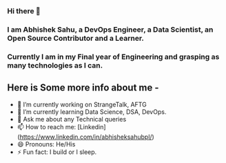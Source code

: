 ### Hi there 👋

### I am Abhishek Sahu, a DevOps Engineer, a Data Scientist, an Open Source Contributor and a Learner.
### Currently I am in my Final year of Engineering and grasping as many technologies as I can.

## Here is Some more info about me -
- 🔭 I’m currently working on StrangeTalk, AFTG
- 🌱 I’m currently learning Data Science, DSA, DevOps.
- 💬 Ask me about any Technical queries
- 📫 How to reach me: [Linkedin] (https://www.linkedin.com/in/abhisheksahubpl/)
- 😄 Pronouns: He/His
- ⚡ Fun fact: I build or I sleep.
